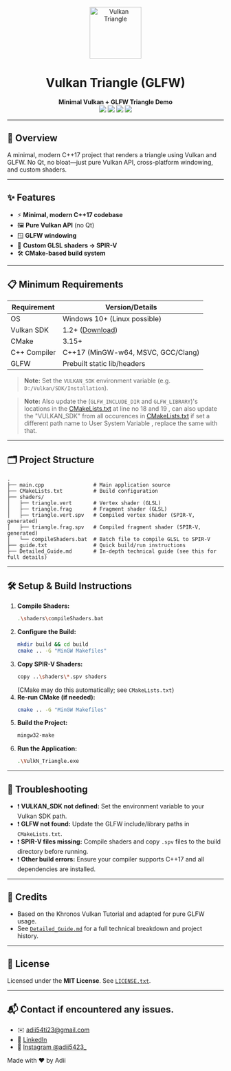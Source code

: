 <p align="center">
  <img src="https://raw.githubusercontent.com/adi5423/Vulkan-2d-Triangle-Render/main/assets/vulkan_logo.png" alt="Vulkan Triangle" width="120"/>
</p>

<h1 align="center">Vulkan Triangle (GLFW)</h1>

<p align="center">
  <b>Minimal Vulkan + GLFW Triangle Demo</b><br/>
  <a href="#minimum-requirements"><img src="https://img.shields.io/badge/Platform-Windows%2010%2B-blue?logo=windows"/></a>
  <a href="#minimum-requirements"><img src="https://img.shields.io/badge/Vulkan-1.2%2B-red?logo=vulkan"/></a>
  <a href="#minimum-requirements"><img src="https://img.shields.io/badge/CMake-3.15%2B-blue?logo=cmake"/></a>
  <a href="#minimum-requirements"><img src="https://img.shields.io/badge/C%2B%2B-17-blue?logo=c%2B%2B"/></a>
</p>

---

## 🚀 Overview
A minimal, modern C++17 project that renders a triangle using Vulkan and GLFW. No Qt, no bloat—just pure Vulkan API, cross-platform windowing, and custom shaders.

---

## ✨ Features
- ⚡ **Minimal, modern C++17 codebase**
- 🖼️ **Pure Vulkan API** (no Qt)
- 🪟 **GLFW windowing**
- 🎨 **Custom GLSL shaders → SPIR-V**
- 🛠️ **CMake-based build system**

---

## 📋 Minimum Requirements

| Requirement      | Version/Details                |
|------------------|-------------------------------|
| OS               | Windows 10+ (Linux possible)  |
| Vulkan SDK       | 1.2+ ([Download](https://vulkan.lunarg.com/sdk/home)) |
| CMake            | 3.15+                         |
| C++ Compiler     | C++17 (MinGW-w64, MSVC, GCC/Clang) |
| GLFW             | Prebuilt static lib/headers    |

> **Note:** Set the `VULKAN_SDK` environment variable (e.g. `D:/Vulkan/SDK/Installation`).

> **Note:** Also update the (`GLFW_INCLUDE_DIR` and `GLFW_LIBRARY`)'s locations in the [CMakeLists.txt](CMakeLists.txt) at line no 18 and 19 , can also update the "VULKAN_SDK" from all occurences in [CMakeLists.txt](CMakeLists.txt) if set a different path name to User System Variable , replace the same with that.

---

## 🗂️ Project Structure
```text
.
├── main.cpp                # Main application source
├── CMakeLists.txt          # Build configuration
├── shaders/
│   ├── triangle.vert       # Vertex shader (GLSL)
│   ├── triangle.frag       # Fragment shader (GLSL)
│   ├── triangle.vert.spv   # Compiled vertex shader (SPIR-V, generated)
│   ├── triangle.frag.spv   # Compiled fragment shader (SPIR-V, generated)
│   └── compileShaders.bat  # Batch file to compile GLSL to SPIR-V
├── guide.txt               # Quick build/run instructions
├── Detailed_Guide.md       # In-depth technical guide (see this for full details)
```

---

## 🛠️ Setup & Build Instructions

1. **Compile Shaders:**
   ```sh
   .\shaders\compileShaders.bat
   ```
2. **Configure the Build:**
   ```sh
   mkdir build && cd build
   cmake .. -G "MinGW Makefiles"
   ```
3. **Copy SPIR-V Shaders:**
   ```sh
   copy ..\shaders\*.spv shaders
   ```
   (CMake may do this automatically; see `CMakeLists.txt`)
4. **Re-run CMake (if needed):**
   ```sh
   cmake .. -G "MinGW Makefiles"
   ```
5. **Build the Project:**
   ```sh
   mingw32-make
   ```
6. **Run the Application:**
   ```sh
   .\VulkN_Triangle.exe
   ```

---

## 🧩 Troubleshooting
- ❗ **VULKAN_SDK not defined:** Set the environment variable to your Vulkan SDK path.
- ❗ **GLFW not found:** Update the GLFW include/library paths in `CMakeLists.txt`.
- ❗ **SPIR-V files missing:** Compile shaders and copy `.spv` files to the build directory before running.
- ❗ **Other build errors:** Ensure your compiler supports C++17 and all dependencies are installed.

---

## 🙏 Credits
- Based on the Khronos Vulkan Tutorial and adapted for pure GLFW usage.
- See [`Detailed_Guide.md`](./Detailed_Guide.md) for a full technical breakdown and project history.

---

## 📜 License

Licensed under the **MIT License**. See [`LICENSE.txt`](LICENSE.txt).

---

## 📬 Contact if encountered any issues.

* ✉️  [adii54ti23@gmail.com](mailto:adii54ti23@gmail.com)
* 💼 [LinkedIn](https://www.linkedin.com/in/aditya-tiwari-141731329/)
* 📸 [Instagram @adii5423\_](https://www.instagram.com/adii5423_)

Made with ❤️ by Adii

